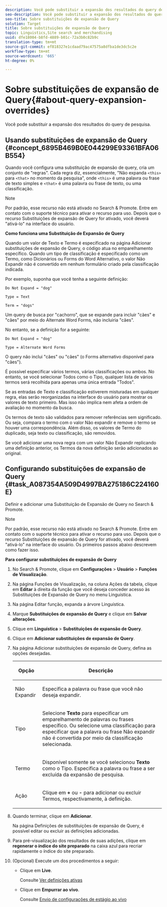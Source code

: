 ```yaml
---
description: Você pode substituir a expansão dos resultados do query de pesquisa.
seo-description: Você pode substituir a expansão dos resultados do query de pesquisa.
seo-title: Sobre substituições de expansão de Query
solution: Target
title: Sobre substituições de expansão de Query
topic: Linguistics,Site search and merchandising
uuid: dfe18004-b8fd-4889-b01c-72a3b0c82b9c
translation-type: tm+mt
source-git-commit: ef818327e1cdaad79ac47575a8dfba1de3dc5c2e
workflow-type: tm+mt
source-wordcount: '665'
ht-degree: 0%

---
```



# Sobre substituições de expansão de Query{#about-query-expansion-overrides}

Você pode substituir a expansão dos resultados do query de pesquisa.

## Usando substituições de expansão de Query {#concept_6895B469B0E044299E93361BFA06B554}

Quando você configura uma substituição de expansão de query, cria um conjunto de &quot;regras&quot;. Cada regra diz, essencialmente, &quot;Não expanda `<this>` para `<that>` no momento da pesquisa&quot;, onde `<this>` é uma palavra ou frase de texto simples e `<that>` é uma palavra ou frase de texto, ou uma classificação.

>[!NOTE]
>
>Por padrão, esse recurso não está ativado no Search &amp; Promote. Entre em contato com o suporte técnico para ativar o recurso para uso. Depois que o recurso Substituições de expansão de Query for ativado, você deverá &quot;ativá-lo&quot; na interface do usuário.

**Como funciona uma Substituição de Expansão de Query**

Quando um valor de Texto e Termo é especificado na página Adicionar substituições de expansão de Query, o código atua no emparelhamento específico. Quando um tipo de classificação é especificado como um Termo, como Dicionários ou Forms do Word Alternativo, o valor Não Expandir não é convertido em nenhum formulário criado pela classificação indicada.

Por exemplo, suponha que você tenha a seguinte definição:

`Do Not Expand = "dog"`

`Type = Text`

`Term = "dogs"`

Um query de busca por &quot;cachorro&quot;, que se expande para incluir &quot;cães&quot; e &quot;cães&quot; por meio do Alternate Word Forms, não incluiria &quot;cães&quot;.

No entanto, se a definição for a seguinte:

`Do Not Expand = "dog"`

`Type = Alternate Word Forms`

O query não inclui &quot;cães&quot; ou &quot;cães&quot; (o Forms alternativo disponível para &quot;cães&quot;).

É possível especificar vários termos, várias classificações ou ambos. No entanto, se você selecionar Todos como o Tipo, qualquer lista de vários termos será recolhida para apenas uma única entrada &quot;Todos&quot;.

Se as entradas de Texto e classificação estiverem misturadas em qualquer regra, elas serão reorganizadas na interface do usuário para mostrar os valores de texto primeiro. Mas isso não implica nem afeta a ordem de avaliação no momento da busca.

Os termos de texto são validados para remover referências sem significado. Ou seja, compara o termo com o valor Não expandir e remove o termo se houver uma correspondência. Além disso, os valores de Termo do duplicado, seja texto ou classificação, são removidos.

Se você adicionar uma nova regra com um valor Não Expandir replicando uma definição anterior, os Termos da nova definição serão adicionados ao original.

## Configurando substituições de expansão de Query {#task_A087354A509D4997BA275186C224160E}

Definir e adicionar uma Substituição de Expansão de Query no Search &amp; Promote.

<!-- 

t_configuring_query_expansion_overrides.xml

 -->

>[!NOTE]
Por padrão, esse recurso não está ativado no Search &amp; Promote. Entre em contato com o suporte técnico para ativar o recurso para uso. Depois que o recurso Substituições de expansão de Query for ativado, você deverá &quot;ativá-lo&quot; na interface do usuário. Os primeiros passos abaixo descrevem como fazer isso.

**Para configurar substituições de expansão de Query**

1. No Search &amp; Promote, clique em **Configurações** > **Usuário** > **Funções de Visualização**.
1. Na página Funções de Visualização, na coluna Ações da tabela, clique em **Editar** à direita da função que você deseja conceder acesso às Substituições de Expansão de Query no menu Linguística.
1. Na página Editar função, expanda a árvore Linguística.
1. Marque **Substituições de expansão de Query** e clique em **Salvar alterações**.
1. Clique em **Linguística** > **Substituições de expansão de Query**.
1. Clique em **Adicionar substituições de expansão de Query**.
1. Na página Adicionar substituições de expansão de Query, defina as opções desejadas.

   <!-- 
   
   r_query_expansion_override_definitions.xml
   
   -->

   <table> 
    <thead> 
      <tr> 
      <th colname="col1" class="entry"> <p>Opção </p> </th> 
      <th colname="col2" class="entry"> <p>Descrição </p> </th> 
      </tr> 
    </thead>
    <tbody> 
      <tr> 
      <td colname="col1"> <p>Não Expandir </p> </td> 
      <td colname="col2"> <p>Especifica a palavra ou frase que você não deseja expandir. </p> </td> 
      </tr> 
      <tr> 
      <td colname="col1"> <p>Tipo </p> </td> 
      <td colname="col2"> <p>Selecione <b>Texto</b> para especificar um emparelhamento de palavras ou frases específico. Ou selecione uma classificação para especificar que a palavra ou frase Não expandir não é convertida por meio da classificação selecionada. </p> </td> 
      </tr> 
      <tr> 
      <td colname="col1"> <p>Termo </p> </td> 
      <td colname="col2"> <p>Disponível somente se você selecionou <b>Texto</b> como o Tipo. Especifica a palavra ou frase a ser excluída da expansão de pesquisa. </p> </td> 
      </tr> 
      <tr> 
      <td colname="col1"> <p>Ação </p> </td> 
      <td colname="col2"> <p> Clique em <b>+</b> ou <b>-</b> para adicionar ou excluir Termos, respectivamente, à definição. </p> </td> 
      </tr> 
    </tbody> 
    </table>

1. Quando terminar, clique em **Adicionar**.

   Na página Definições de substituições de expansão de Query, é possível editar ou excluir as definições adicionadas.
1. Para pré-visualização dos resultados de suas adições, clique em **regenerar o índice do site preparado** na caixa azul para recriar rapidamente o índice do site preparado.
1. (Opcional) Execute um dos procedimentos a seguir:

   * Clique em **Live**.

      Consulte [Ver definições ativas](../c-about-staging.md#task_401A0EBDB5DB4D4CA933CBA7BECDC10F)

   * Clique em **Empurrar ao vivo**.

      Consulte [Envio de configurações de estágio ao vivo](../c-about-staging.md#task_44306783B4C0408AAA58B471DAF2D9A4)

